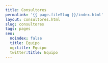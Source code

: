 ```yaml
---
title: Consultores
permalink: '{{ page.fileSlug }}/index.html'
layout: consultores.html
slug: consultores
tags: pages
seo:
  noindex: false
  title: Equipo
  og:title: Equipo
  twitter:title: Equipo
---
```



